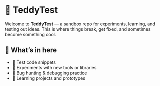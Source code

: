 # 🧸 TeddyTest

Welcome to **TeddyTest** — a sandbox repo for experiments, learning, and testing out ideas. This is where things break, get fixed, and sometimes become something cool.

## 🚀 What’s in here

- 🔧 Test code snippets
- 🧪 Experiments with new tools or libraries
- 🐛 Bug hunting & debugging practice
- 🌱 Learning projects and prototypes

